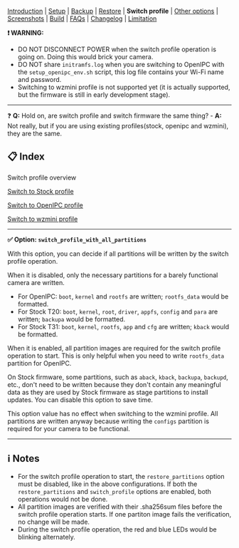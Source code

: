
[Introduction](README.md) | [Setup](README_setup.md) | [Backup](README_backup.md) | [Restore](README_restore.md) | **Switch profile** | [Other options](README_other_options.md) | [Screenshots](README_screenshots.md) | [Build](README_build.md) | [FAQs](README_FAQs.md) | [Changelog](Changelog.md) | [Limitation](Limitation.md)


**❗ WARNING:**
- DO NOT DISCONNECT POWER when the switch profile operation is going on. Doing this would brick your camera.
- DO NOT share `initramfs.log` when you are switching to OpenIPC with the `setup_openipc_env.sh` script, this log file contains your Wi-Fi name and password.
- Switching to wzmini profile is not supported yet (it is actually supported, but the firmware is still in early development stage).

-----

❓ **Q:** Hold on, are switch profile and switch firmware the same thing? - **A:** Not really, but if you are using existing profiles(stock, openipc and wzmini), they are the same.

## 📋 Index

Switch profile overview

[Switch to Stock profile](README_switch_profile_stock.md)

[Switch to OpenIPC profile](README_switch_profile_openipc.md)

[Switch to wzmini profile](README_switch_profile_wzmini.md) 

-----

**✅ Option: `switch_profile_with_all_partitions`**

With this option, you can decide if all partitions will be written by the switch profile operation.

When it is disabled, only the necessary partitions for a barely functional camera are written.

- For OpenIPC: `boot`, `kernel` and `rootfs` are written; `rootfs_data` would be formatted.
- For Stock T20: `boot`, `kernel`, `root`, `driver`, `appfs`, `config` and `para` are written; `backupa` would be formatted.
- For Stock T31: `boot`, `kernel`, `rootfs`, `app` and `cfg` are written; `kback` would be formatted.

When it is enabled, all partition images are required for the switch profile operation to start. This is only helpful when you need to write `rootfs_data` partition for OpenIPC.

On Stock firmware, some partitions, such as `aback`, `kback`, `backupa`, `backupd`, etc., don't need to be written because they don't contain any meaningful data as they are used by Stock firmware as stage partitions to install updates. You can disable this option to save time.

This option value has no effect when switching to the wzmini profile. All partitions are written anyway because writing the `configs` partition is required for your camera to be functional.

-----

## ℹ️ Notes

- For the switch profile operation to start, the `restore_partitions` option must be disabled, like in the above configurations. If both the  `restore_partitions` and `switch_profile` options are enabled, both operations would not be done.
- All partition images are verified with their .sha256sum files before the switch profile operation starts. If one partiton image fails the verification, no change will be made.
- During the switch profile operation, the red and blue LEDs would be blinking alternately.

